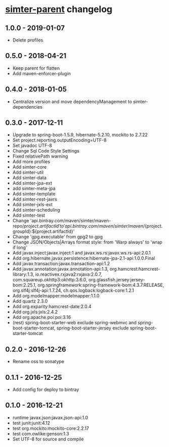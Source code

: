 # [simter-parent](https://github.com/simter/simter-parent) changelog

## 1.0.0 - 2019-01-07

- Delete profiles

## 0.5.0 - 2018-04-21

- Keep parent for flatten
- Add maven-enforcer-plugin

## 0.4.0 - 2018-01-05

- Centralize version and move dependencyManagement to simter-dependencies

## 0.3.0 - 2017-12-11

- Upgrade to spring-boot-1.5.9, hibernate-5.2.10, mockito to 2.7.22
- Set project.reporting.outputEncoding=UTF-8
- Set javadoc UTF-8
- Change Sql Code Style Settings
- Fixed relativePath warning
- Add more profiles
- Add simter-core
- Add simter-util
- Add simter-data
- Add simter-jpa-ext
- add simter-meta-jpa
- Add simter-template
- Add simter-rest-jaxrs
- Add simter-jxls-ext
- Add simter-scheduling
- Add simter-test
- Change 'api.bintray.com/maven/simter/maven-repo/${project.artifactId}' to 'api.bintray.com/maven/simter/maven/${project.groupId}:${project.artifactId}'
- Change 'gpg.executable' from gpg2 to gpg
- Change JSON/Objects|Arrays format style: from 'Warp always' to 'wrap if long'
- Add javax.inject:javax.inject:1 and javax.ws.rs:javax.ws.rs-api:2.0.1
- Add org.hibernate.javax.persistence:hibernate-jpa-2.1-api:1.0.0.Final
- Add javax.transaction:javax.transaction-api:1.2
- Add javax.annotation:javax.annotation-api:1.3, org.hamcrest:hamcrest-library:1.3, io.reactivex.rxjava2:rxjava:2.0.7, com.squareup.okhttp3:okhttp:3.6.0, org.glassfish.jersey:jersey-bom:2.25.1, org.springframework:spring-framework-bom:4.3.7.RELEASE, org.slf4j:slf4j-api:1.7.24, ch.qos.logback:logback-core:1.2.1
- Add org.modelmapper:modelmapper:1.1.0
- Add quartz 2.3.0
- Add org.exparity:hamcrest-date:2.0.4
- Add org.jxls:jxls:2.4.2
- Add org.apache.poi:poi:3.16
- (rest) spring-boot-starter-web exclude spring-webmvc and spring-boot-starter-tomcat, spring-boot-starter-jersey exclude spring-boot-starter-tomcat

## 0.2.0 - 2016-12-26

- Rename oss to sonatype

## 0.1.1 - 2016-12-25

- Add config for deploy to bintray

## 0.1.0 - 2016-12-21

- runtime javax.json:javax.json-api:1.0
- test junit:junit:4.12
- test org.mockito:mockito-core:2.2.17
- test com.owlike:genson:1.3
- Set UTF-8 for source and compile